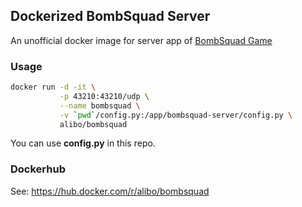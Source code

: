 ## Dockerized BombSquad Server

An unofficial docker image for server app of [BombSquad Game](https://www.froemling.net/apps/bombsquad)


### Usage


```bash
docker run -d -it \
           -p 43210:43210/udp \
           --name bombsquad \
           -v `pwd`/config.py:/app/bombsquad-server/config.py \
           alibo/bombsquad
```

You can use **config.py** in this repo. 



### Dockerhub

See: https://hub.docker.com/r/alibo/bombsquad
